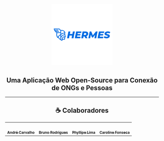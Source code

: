 <h1 align = "center"><img src = "https://github.com/carolfons/hermes/blob/main/logo-hermes.png" width="200px;" alt = "logo Hermes"</h1>
 <h2 align = "center">Uma Aplicação Web Open-Source para Conexão de ONGs e Pessoas</h2>
 
 ----
 
 <h2 align = "center">☕ Colaboradores</h2>
<table align="center">
  <tr align ="center">
    <td align="center"><a href="https://github.com/andreltcarvalho"><img style="border-radius: 50%;" src="https://avatars0.githubusercontent.com/u/53447567?s=460&v=4" width="100px;" alt=""/><br /><sub><b>André Carvalho</b></sub></a><br /></td>
   <td align="center"><a href="https://github.com/bruno-rodrigues-d"><img style="border-radius: 50%;" src="https://avatars.githubusercontent.com/u/53447615?v=4" width="100px;" alt=""/><br /><sub><b>Bruno Rodrigues</b></sub></a><br /></td>
   <td align="center"><a href="https://github.com/phillima"><img style="border-radius: 50%;" src="https://avatars.githubusercontent.com/u/6624233?v=4" width="100px;" alt=""/><br /><sub><b>Phyllipe Lima</b></sub></a><br /></td>
   <td align="center"><a href="https://github.com/carolfons"><img style="border-radius: 50%;" src="https://avatars.githubusercontent.com/u/45009920?v=4" width="100px;" alt=""/><br /><sub><b>Caroline Fonseca</b></sub></a><br /></td>
 </tr>

